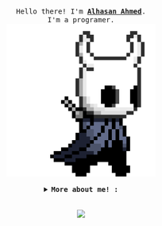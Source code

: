 
<p align="center">
  <br>
  <samp>
    Hello there! I'm <b><a rel="nofollow noopener noreferrer" target="_blank" href="https://github.com/jap610">Alhasan Ahmed</a></b>.
    <br>I'm a programer.<br>

</samp>

  <img src="./pArt.gif" width="300"/>
</p>


<details align="center">

<summary> <b> <samp> More about me! : </samp></b></summary>
<samp>

My name is Alhasan Ahmed 21 y/o Full-stack web development, Mobile application developer, tools builder

  
## Languages

![C++](https://img.shields.io/badge/-C++-000000?style=flat&logo=c%2B%2B)
![SQL](https://img.shields.io/badge/-SQL-000000?style=flat&logo=mysql)
![DART](https://img.shields.io/badge/-Dart-0175C2?logo=Dart&logoColor=fff)
<br />
<br />

  

  
### You can find me on! 
<br />


<p align="center">
<a href="https://twitter.com/@JAPANESIA610"><img alt="Website" src="https://img.shields.io/twitter/follow/JAPANESIA610.svg?style=flat-square&logo=twitter"></a>
<a href="https://www.linkedin.com/in/hasan-alrawii-445a70226/"><img alt="LinkedIn" src="https://img.shields.io/badge/LinkedIn-Alhasan%20Al%20Ahmed-blue?style=flat-square&logo=linkedin"></a>
<a href="https://hackerone.com/jap60"><img alt="Email" src="https://img.shields.io/badge/Hackerone-jap60-blue?style=flat-square&logo=hackerone"></a>
</p>
<br />


</samp>
</details>

<p align="center"> 
  <br>
<img align="center" src="https://github-readme-stats.vercel.app/api?username=jap610&hide_title=true&show_icons=true&theme=vue-dark" />
</p>
 
